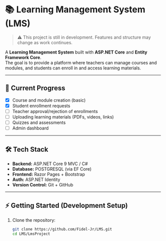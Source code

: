 # 📚 Learning Management System (LMS)

> ⚠️ This project is still in development. Features and structure may change as work continues.  

A **Learning Management System** built with **ASP.NET Core** and **Entity Framework Core**.  
The goal is to provide a platform where teachers can manage courses and modules, and students can enroll in and access learning materials.

---

## 🚧 Current Progress
- [x] Course and module creation (basic)
- [x] Student enrollment requests
- [ ] Teacher approval/rejection of enrollments
- [ ] Uploading learning materials (PDFs, videos, links)
- [ ] Quizzes and assessments
- [ ] Admin dashboard

---

## 🛠️ Tech Stack
- **Backend:** ASP.NET Core 9 MVC / C#
- **Database:** POSTGRESQL (via EF Core)
- **Frontend:** Razor Pages + Bootstrap
- **Auth:** ASP.NET Identity
- **Version Control:** Git + GitHub

---

## ⚡ Getting Started (Development Setup)

1. Clone the repository:
   ```bash
   git clone https://github.com/Fidel-Jr/LMS.git
   cd LMS/LmsProject
